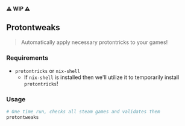 **:warning: WIP :warning:**

## Protontweaks

> Automatically apply necessary protontricks to your games!

### Requirements

- `protontricks` or `nix-shell`
  - If `nix-shell` is installed then we'll utilize it to temporarily install `protontricks`!

### Usage

```sh
# One time run, checks all steam games and validates them
protontweaks
```
